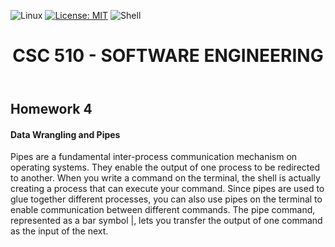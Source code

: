 ![Linux](https://img.shields.io/badge/Linux-FCC624?style=for-the-badge&logo=linux&logoColor=black)  [![License: MIT](https://img.shields.io/badge/License-MIT-yellow.svg)](https://opensource.org/licenses/MIT) ![Shell](https://img.shields.io/badge/shell-4EAA25?style=for-the-badge&logo=gnu-bash&logoColor=white)
 


<!-- TESTS PASSING BADGE -->
<!DOCTYPE html>
<html lang="en">
<head>
    <meta charset="UTF-8">
    <meta name="viewport" content="width=device-width, initial-scale=1.0">
    
</head>
<body>
    <header>
        <h1>CSC 510 - SOFTWARE ENGINEERING</h1>
    </header>
    <h2>Homework 4</h2>
    <h4>Data Wrangling and Pipes</h4>
    <p>Pipes are a fundamental inter-process communication mechanism on operating systems. They enable the output of one process to be redirected to another. When you write a command on the terminal, the shell is actually creating a process that can execute your command. Since pipes are used to glue together different processes, you can also use pipes on the terminal to enable communication between different commands. The pipe command, represented as a bar symbol |, lets you transfer the output of one command as the input of the next.</p>
</body>
</html>   
   
       
